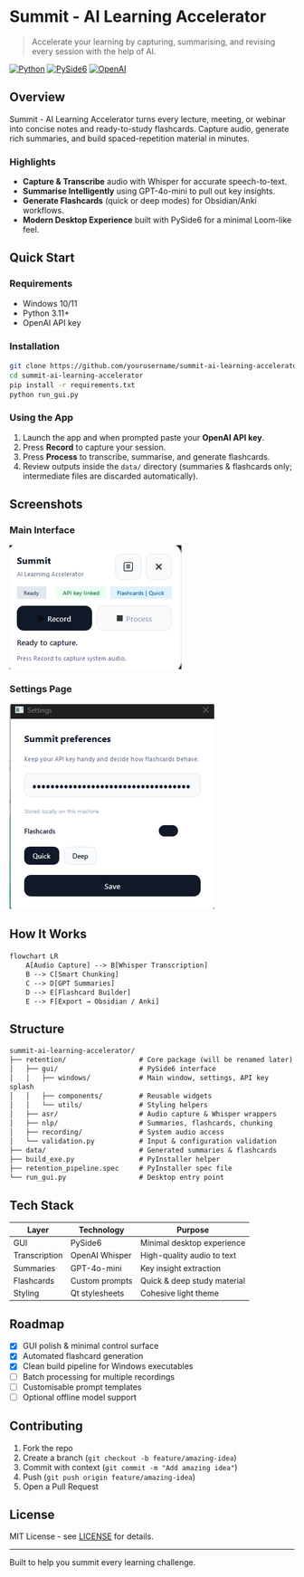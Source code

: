 ﻿# Summit - AI Learning Accelerator

> Accelerate your learning by capturing, summarising, and revising every session with the help of AI.

[![Python](https://img.shields.io/badge/Python-3.11+-blue.svg)](https://python.org)
[![PySide6](https://img.shields.io/badge/GUI-PySide6-green.svg)](https://pypi.org/project/PySide6/)
[![OpenAI](https://img.shields.io/badge/AI-OpenAI%20GPT--4-orange.svg)](https://openai.com)

## Overview

Summit - AI Learning Accelerator turns every lecture, meeting, or webinar into concise notes and ready-to-study flashcards. Capture audio, generate rich summaries, and build spaced-repetition material in minutes.

### Highlights
- **Capture & Transcribe** audio with Whisper for accurate speech-to-text.
- **Summarise Intelligently** using GPT-4o-mini to pull out key insights.
- **Generate Flashcards** (quick or deep modes) for Obsidian/Anki workflows.
- **Modern Desktop Experience** built with PySide6 for a minimal Loom-like feel.

## Quick Start

### Requirements
- Windows 10/11
- Python 3.11+
- OpenAI API key

### Installation
```bash
git clone https://github.com/yourusername/summit-ai-learning-accelerator.git
cd summit-ai-learning-accelerator
pip install -r requirements.txt
python run_gui.py
```

### Using the App
1. Launch the app and when prompted paste your **OpenAI API key**.
2. Press **Record** to capture your session.
3. Press **Process** to transcribe, summarise, and generate flashcards.
4. Review outputs inside the `data/` directory (summaries & flashcards only; intermediate files are discarded automatically).

## Screenshots

### Main Interface
![Main Page](images/main_page.png)

### Settings Page
![Settings Page](images/settings_page.png)

## How It Works
```mermaid
flowchart LR
    A[Audio Capture] --> B[Whisper Transcription]
    B --> C[Smart Chunking]
    C --> D[GPT Summaries]
    D --> E[Flashcard Builder]
    E --> F[Export → Obsidian / Anki]
```

## Structure
```
summit-ai-learning-accelerator/
├── retention/                  # Core package (will be renamed later)
│   ├── gui/                    # PySide6 interface
│   │   ├── windows/            # Main window, settings, API key splash
│   │   ├── components/         # Reusable widgets
│   │   └── utils/              # Styling helpers
│   ├── asr/                    # Audio capture & Whisper wrappers
│   ├── nlp/                    # Summaries, flashcards, chunking
│   ├── recording/              # System audio access
│   └── validation.py           # Input & configuration validation
├── data/                       # Generated summaries & flashcards
├── build_exe.py                # PyInstaller helper
├── retention_pipeline.spec     # PyInstaller spec file
└── run_gui.py                  # Desktop entry point
```

## Tech Stack
| Layer | Technology | Purpose |
|-------|------------|---------|
| GUI | PySide6 | Minimal desktop experience |
| Transcription | OpenAI Whisper | High-quality audio to text |
| Summaries | GPT-4o-mini | Key insight extraction |
| Flashcards | Custom prompts | Quick & deep study material |
| Styling | Qt stylesheets | Cohesive light theme |

## Roadmap
- [x] GUI polish & minimal control surface
- [x] Automated flashcard generation
- [x] Clean build pipeline for Windows executables
- [ ] Batch processing for multiple recordings
- [ ] Customisable prompt templates
- [ ] Optional offline model support

## Contributing
1. Fork the repo
2. Create a branch (`git checkout -b feature/amazing-idea`)
3. Commit with context (`git commit -m "Add amazing idea"`)
4. Push (`git push origin feature/amazing-idea`)
5. Open a Pull Request

## License
MIT License - see [LICENSE](LICENSE) for details.

---
Built to help you summit every learning challenge.

